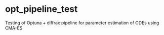 # opt_pipeline_test
Testing of Optuna + diffrax pipeline for parameter estimation of ODEs using CMA-ES
